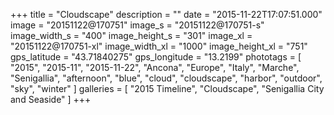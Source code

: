 +++
title = "Cloudscape"
description = ""
date = "2015-11-22T17:07:51.000"
image = "20151122@170751"
image_s = "20151122@170751-s"
image_width_s = "400"
image_height_s = "301"
image_xl = "20151122@170751-xl"
image_width_xl = "1000"
image_height_xl = "751"
gps_latitude = "43.71840275"
gps_longitude = "13.2199"
phototags = [ "2015", "2015-11", "2015-11-22", "Ancona", "Europe", "Italy", "Marche", "Senigallia", "afternoon", "blue", "cloud", "cloudscape", "harbor", "outdoor", "sky", "winter" ]
galleries = [ "2015 Timeline", "Cloudscape", "Senigallia City and Seaside" ]
+++
